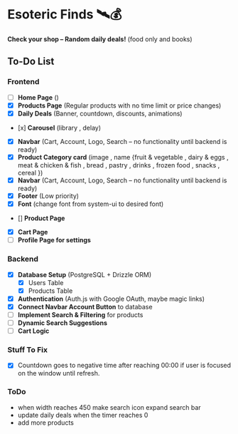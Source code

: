 # Esoteric Finds 🛰️💰

**Check your shop – Random daily deals!**
(food only and books)

## To-Do List

### Frontend

-   [ ] **Home Page** ()
-   [x] **Products Page** (Regular products with no time limit or price changes)
-   [x] **Daily Deals** (Banner, countdown, discounts, animations)
-   [x️] **Carousel** (library , delay)
-   [x] **Navbar** (Cart, Account, Logo, Search – no functionality until backend is ready)
-   [x] ️**Product Category card** (image , name {fruit & vegetable , dairy & eggs , meat & chicken & fish , bread , pastry , drinks ,  frozen food , snacks , cereal })
-   [x] **Navbar** (Cart, Account, Logo, Search – no functionality until backend is ready)
-   [x] **Footer** (Low priority)
-   [x] **Font** (change font from system-ui to desired font)
-   [] **Product Page**
-   [x] **Cart Page**
-   [ ] **Profile Page for settings**
### Backend

-   [x] **Database Setup** (PostgreSQL + Drizzle ORM)
    -  [x] Users Table
    -  [x] Products Table
-   [x] **Authentication** (Auth.js with Google OAuth, maybe magic links)
-   [x] **Connect Navbar Account Button** to database
-   [ ] **Implement Search & Filtering** for products
-   [ ] **Dynamic Search Suggestions**
-   [ ] **Cart Logic**

### Stuff To Fix

-   [x] Countdown goes to negative time after reaching 00:00 if user is focused on the window until refresh.

### ToDo

-   when width reaches 450 make search icon expand search bar
-   update daily deals when the timer reaches 0
-   add more products
